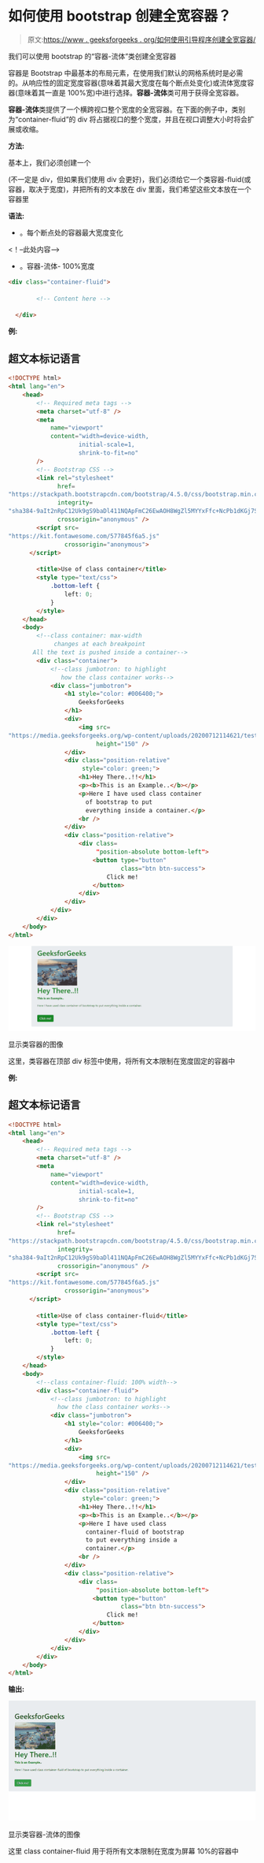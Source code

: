 # 如何使用 bootstrap 创建全宽容器？

> 原文:[https://www . geeksforgeeks . org/如何使用引导程序创建全宽容器/](https://www.geeksforgeeks.org/how-to-create-full-width-container-using-bootstrap/)

我们可以使用 bootstrap 的“容器-流体”类创建全宽容器

容器是 Bootstrap 中最基本的布局元素，在使用我们默认的网格系统时是必需的。从响应性的固定宽度容器(意味着其最大宽度在每个断点处变化)或流体宽度容器(意味着其一直是 100%宽)中进行选择。**容器-流体**类可用于获得全宽容器。

**容器-流体**类提供了一个横跨视口整个宽度的全宽容器。在下面的例子中，类别为“container-fluid”的 div 将占据视口的整个宽度，并且在视口调整大小时将会扩展或收缩。

**方法:**

基本上，我们必须创建一个

(不一定是 div，但如果我们使用 div 会更好)，我们必须给它一个类容器-fluid(或容器，取决于宽度)，并把所有的文本放在 div 里面，我们希望这些文本放在一个容器里

**语法:**

*   。每个断点处的容器最大宽度变化

<！–此处内容–>
</div>

*   。容器-流体- 100%宽度

```html
<div class="container-fluid">

        <!-- Content here -->

  </div>
```

**例:**

## 超文本标记语言

```html
<!DOCTYPE html>
<html lang="en">
    <head>
        <!-- Required meta tags -->
        <meta charset="utf-8" />
        <meta
            name="viewport"
            content="width=device-width,
                    initial-scale=1,
                    shrink-to-fit=no"
        />
        <!-- Bootstrap CSS -->
        <link rel="stylesheet"
              href=
"https://stackpath.bootstrapcdn.com/bootstrap/4.5.0/css/bootstrap.min.css"
              integrity=
"sha384-9aIt2nRpC12Uk9gS9baDl411NQApFmC26EwAOH8WgZl5MYYxFfc+NcPb1dKGj7Sk"
              crossorigin="anonymous" />
        <script src=
"https://kit.fontawesome.com/577845f6a5.js"
                crossorigin="anonymous">
      </script>

        <title>Use of class container</title>
        <style type="text/css">
            .bottom-left {
                left: 0;
            }
        </style>
    </head>
    <body>
        <!--class container: max-width
             changes at each breakpoint
       All the text is pushed inside a container-->
        <div class="container">
            <!--class jumbotron: to highlight
               how the class container works-->
            <div class="jumbotron">
                <h1 style="color: #006400;">
                    GeeksforGeeks
                </h1>
                <div>
                    <img src=
"https://media.geeksforgeeks.org/wp-content/uploads/20200712114621/testing.JPG"
                         height="150" />
                </div>
                <div class="position-relative"
                     style="color: green;">
                    <h1>Hey There..!!</h1>
                    <p><b>This is an Example..</b></p>
                    <p>Here I have used class container
                      of bootstrap to put
                      everything inside a container.</p>
                    <br />
                </div>
                <div class="position-relative">
                    <div class=
                         "position-absolute bottom-left">
                        <button type="button"
                                class="btn btn-success">
                            Click me!
                        </button>
                    </div>
                </div>
            </div>
        </div>
    </body>
</html>
```

![](img/becfe84ed33f636ad7d72524ea1e5378.png)

显示类容器的图像

这里，类容器在顶部 div 标签中使用，将所有文本限制在宽度固定的容器中

**例:**

## 超文本标记语言

```html
<!DOCTYPE html>
<html lang="en">
    <head>
        <!-- Required meta tags -->
        <meta charset="utf-8" />
        <meta
            name="viewport"
            content="width=device-width,
                    initial-scale=1,
                    shrink-to-fit=no"
        />
        <!-- Bootstrap CSS -->
        <link rel="stylesheet"
              href=
"https://stackpath.bootstrapcdn.com/bootstrap/4.5.0/css/bootstrap.min.css"
              integrity=
"sha384-9aIt2nRpC12Uk9gS9baDl411NQApFmC26EwAOH8WgZl5MYYxFfc+NcPb1dKGj7Sk"
              crossorigin="anonymous" />
        <script src=
"https://kit.fontawesome.com/577845f6a5.js"
                crossorigin="anonymous">
      </script>

        <title>Use of class container-fluid</title>
        <style type="text/css">
            .bottom-left {
                left: 0;
            }
        </style>
    </head>
    <body>
        <!--class container-fluid: 100% width-->
        <div class="container-fluid">
            <!--class jumbotron: to highlight
              how the class container works-->
            <div class="jumbotron">
                <h1 style="color: #006400;">
                    GeeksforGeeks
                </h1>
                <div>
                    <img src=
"https://media.geeksforgeeks.org/wp-content/uploads/20200712114621/testing.JPG"
                         height="150" />
                </div>
                <div class="position-relative"
                     style="color: green;">
                    <h1>Hey There..!!</h1>
                    <p><b>This is an Example..</b></p>
                    <p>Here I have used class
                      container-fluid of bootstrap
                      to put everything inside a
                      container.</p>
                    <br />
                </div>
                <div class="position-relative">
                    <div class=
                         "position-absolute bottom-left">
                        <button type="button"
                                class="btn btn-success">
                            Click me!
                        </button>
                    </div>
                </div>
            </div>
        </div>
    </body>
</html>
```

**输出:**

![](img/814857dffcd93a0380b36d3e5ed2c9eb.png)

显示类容器-流体的图像

这里 class container-fluid 用于将所有文本限制在宽度为屏幕 10%的容器中